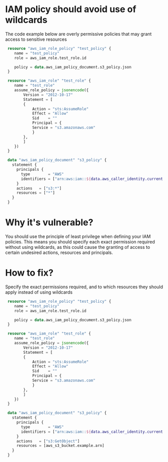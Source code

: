 # IAM policy should avoid use of wildcards

The code example below are overly permissive policies that may grant access to sensitive resources

```terraform
 resource "aws_iam_role_policy" "test_policy" {
    name = "test_policy"
    role = aws_iam_role.test_role.id

    policy = data.aws_iam_policy_document.s3_policy.json
 }

 resource "aws_iam_role" "test_role" {
    name = "test_role"
    assume_role_policy = jsonencode({
        Version = "2012-10-17"
        Statement = [
        {
            Action = "sts:AssumeRole"
            Effect = "Allow"
            Sid    = ""
            Principal = {
            Service = "s3.amazonaws.com"
            }
        },
        ]
    })
 }

 data "aws_iam_policy_document" "s3_policy" {
   statement {
     principals {
       type        = "AWS"
       identifiers = ["arn:aws:iam::${data.aws_caller_identity.current.account_id}:root"]
     }
     actions   = ["s3:*"]
     resources = ["*"]
   }
 }
```

# Why it's vulnerable?
You should use the principle of least privilege when defining your IAM policies. This means you should specify each exact permission required without using wildcards, as this could cause the granting of access to certain undesired actions, resources and principals.

# How to fix?

Specify the exact permissions required, and to which resources they should apply instead of using wildcards

```terraform
 resource "aws_iam_role_policy" "test_policy" {
    name = "test_policy"
    role = aws_iam_role.test_role.id

    policy = data.aws_iam_policy_document.s3_policy.json
 }

 resource "aws_iam_role" "test_role" {
    name = "test_role"
    assume_role_policy = jsonencode({
        Version = "2012-10-17"
        Statement = [
        {
            Action = "sts:AssumeRole"
            Effect = "Allow"
            Sid    = ""
            Principal = {
            Service = "s3.amazonaws.com"
            }
        },
        ]
    })
 }

 data "aws_iam_policy_document" "s3_policy" {
   statement {
     principals {
       type        = "AWS"
       identifiers = ["arn:aws:iam::${data.aws_caller_identity.current.account_id}:root"]
     }
     actions   = ["s3:GetObject"]
     resources = [aws_s3_bucket.example.arn]
   }
 }

```


